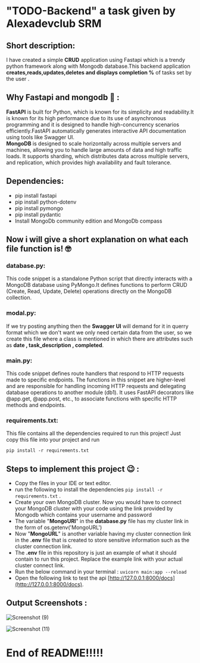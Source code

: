 # "TODO-Backend" a task given by Alexadevclub SRM

## Short description: 
I have created a simple **CRUD** application using Fastapi which is a trendy python framework along with Mongodb database.This backend application **creates,reads,updates,deletes and displays completion %** of tasks set by the user . 

## Why Fastapi and mongodb 🤔 :  
**FastAPI** is built for Python, which is known for its simplicity and readability.It is known for its high performance due to its use of asynchronous programming and it is designed to handle high-concurrency scenarios efficiently.FastAPI automatically generates interactive API documentation using tools like Swagger UI.<br>
**MongoDB** is designed to scale horizontally across multiple servers and machines, allowing you to handle large amounts of data and high traffic loads. It supports sharding, which distributes data across multiple servers, and replication, which provides high availability and fault tolerance.

## Dependencies:
* pip install fastapi
* pip install python-dotenv
* pip install pymongo
* pip install pydantic
* Install MongoDb community edition and MongoDb compass

##  Now i will give a short explanation on what each file function is! 🤓

### database.py:
This code snippet is a standalone Python script that directly interacts with a MongoDB database using PyMongo.It defines functions to perform CRUD (Create, Read, Update, Delete) operations directly on the MongoDB collection.

### modal.py: 
If we try posting anything then the **Swagger UI** will demand for it in querry format which we don't want we only need certain data from the user, so we create this file where a class is mentioned in which there are attributes such as  **date , task_description , completed**.

### main.py:
This code snippet defines route handlers that respond to HTTP requests made to specific endpoints.
The functions in this snippet are higher-level and are responsible for handling incoming HTTP requests and delegating database operations to another module (db1).
It uses FastAPI decorators like @app.get, @app.post, etc., to associate functions with specific HTTP methods and endpoints.

### requirements.txt:
This file contains all the dependencies required to run this project!
Just copy this file into your project and run 
```
pip install -r requirements.txt
```

## Steps to implement this project 😉 : 
- Copy the files in your IDE or text editor.
- run the following to install the dependencies ``` pip install -r requirements.txt ``` .
- Create your own MongoDB cluster. Now you would have to connect your MongoDB cluster with your code using the link provided by Mongodb which contains your username and password
- The variable "**MongoURI**" in the **database.py** file has my cluster link in the form of os.getenv('MongoURL')
- Now "**MongoURL**" is another variable having my cluster connection link in the **.env** file that is created to store sensitive information such as the cluster connection link.
- The **.env** file in this repository is just an example of what it should contain to run this project. Replace the example link with your actual cluster connect link.
- Run the below command in your terminal :
 ```uvicorn main:app --reload```
- Open the following link to test the api [http://127.0.0.1:8000/docs](http://127.0.0.1:8000/docs).

 ## Output Screenshots : 
 ![Screenshot (9)](https://github.com/SamayMody/TODO-Backend/assets/113875363/fd16dd41-8922-4847-8682-0659cf5787d3) <br>

 
![Screenshot (11)](https://github.com/SamayMody/TODO-Backend/assets/113875363/8da6b62c-a923-4e4a-aee9-f5c96046f414) <br>




# End of README!!!!!




